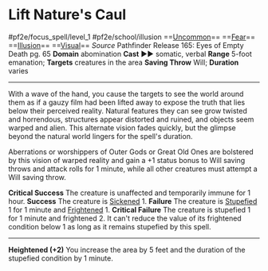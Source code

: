 # Lift Nature's Caul
#pf2e/focus_spell/level_1 #pf2e/school/illusion 
==[Uncommon](rules/traits/uncommon.md)== ==[Fear](../../Arcane_Tradition/Level%201/Fear.md)== ==[Illusion](rules/traits/illusion.md)== ==[Visual](rules/traits/visual.md)==
*Source* Pathfinder Release 165: Eyes of Empty Death pg. 65
**Domain** abomination
**Cast** ►► somatic, verbal
**Range** 5-foot emanation; **Targets** creatures in the area
**Saving Throw** Will; **Duration** varies

---
With a wave of the hand, you cause the targets to see the world around them as if a gauzy film had been lifted away to expose the truth that lies below their perceived reality. Natural features they can see grow twisted and horrendous, structures appear distorted and ruined, and objects seem warped and alien. This alternate vision fades quickly, but the glimpse beyond the natural world lingers for the spell's duration.

Aberrations or worshippers of Outer Gods or Great Old Ones are bolstered by this vision of warped reality and gain a +1 status bonus to Will saving throws and attack rolls for 1 minute, while all other creatures must attempt a Will saving throw.

**Critical Success** The creature is unaffected and temporarily immune for 1 hour.
**Success** The creature is [Sickened](../../../Conditions/Sickened.md) 1.
**Failure** The creature is [Stupefied](../../../Conditions/Stupefied.md) 1 for 1 minute and [Frightened](../../../Conditions/Frightened.md) 1.
**Critical Failure** The creature is stupefied 1 for 1 minute and frightened 2. It can't reduce the value of its frightened condition below 1 as long as it remains stupefied by this spell.

<hr>

**Heightened (+2)** You increase the area by 5 feet and the duration of the stupefied condition by 1 minute.